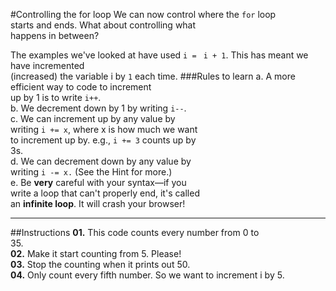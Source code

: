 #Controlling the for loop
We can now control where the `for` loop  
starts and ends. What about controlling what  
happens in between?

The examples we've looked at have used `i = ` 
`i + 1`. This has meant we have incremented  
(increased) the variable i by `1` each time.
###Rules to learn
a. A more efficient way to code to increment  
up by 1 is to write `i++`.  
b. We decrement down by 1 by writing `i--`.    
c. We can increment up by any value by  
writing `i += x`, where x is how much we want  
to increment up by. e.g., `i += 3` counts up by  
3s.  
d. We can decrement down by any value by  
writing `i -= x.` (See the Hint for more.)  
e. Be **very** careful with your syntax—if you  
write a loop that can't properly end, it's called  
an **infinite loop**. It will crash your browser!
***
##Instructions
**01.** This code counts every number from 0 to  
35.  
**02.** Make it start counting from 5. Please!  
**03.** Stop the counting when it prints out 50.  
**04.** Only count every fifth number. So we want to increment i by 5.